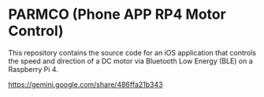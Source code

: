 # PARMCO (Phone APP RP4 Motor Control) 

This repository contains the source code for an iOS application that controls the speed and direction of a DC motor via Bluetooth Low Energy (BLE) on a Raspberry Pi 4.

https://gemini.google.com/share/486ffa21b343
